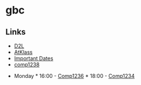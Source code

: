 # gbc
## Links
- [D2L](https://learn.georgebrown.ca)
- [AtKlass](https://app.atklass.com)
- [Important Dates](https://www.georgebrown.ca/current-students/important-dates?term=27246&category=131)
- [comp1238](comp1238.md)

 * Monday
          * 16:00 - [Comp1236](https://learn.georgebrown.ca/d2l/home/337951)
            * 18:00 - [Comp1234](https://learn.georgebrown.ca/d2l/home/342901)

  
